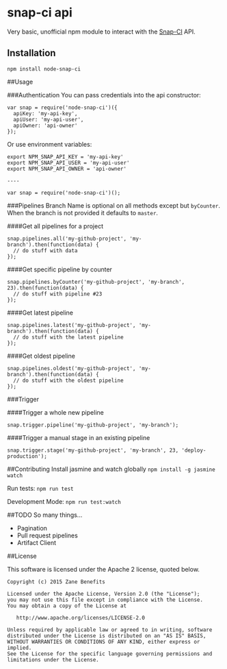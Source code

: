 snap-ci api
===========

Very basic, unofficial npm module to interact with the [Snap-CI](https://snap-ci.com) API.

## Installation
`npm install node-snap-ci`

##Usage

###Authentication
You can pass credentials into the api constructor:
```
var snap = require('node-snap-ci')({
  apiKey: 'my-api-key',
  apiUser: 'my-api-user',
  apiOwner: 'api-owner'
});
```

Or use environment variables:
```
export NPM_SNAP_API_KEY = 'my-api-key'
export NPM_SNAP_API_USER = 'my-api-user'
export NPM_SNAP_API_OWNER = 'api-owner'

----

var snap = require('node-snap-ci')();
```

###Pipelines
Branch Name is optional on all methods except but `byCounter`. When the branch is not provided it defaults to `master`.

####Get all pipelines for a project

```
snap.pipelines.all('my-github-project', 'my-branch').then(function(data) {
  // do stuff with data
});
```

####Get specific pipeline by counter

```
snap.pipelines.byCounter('my-github-project', 'my-branch', 23).then(function(data) {
  // do stuff with pipeline #23
});
```

####Get latest pipeline

```
snap.pipelines.latest('my-github-project', 'my-branch').then(function(data) {
  // do stuff with the latest pipeline
});
```

####Get oldest pipeline

```
snap.pipelines.oldest('my-github-project', 'my-branch').then(function(data) {
  // do stuff with the oldest pipeline
});
```

###Trigger

####Trigger a whole new pipeline

```
snap.trigger.pipeline('my-github-project', 'my-branch');
```

####Trigger a manual stage in an existing pipeline

```
snap.trigger.stage('my-github-project', 'my-branch', 23, 'deploy-production');
```


##Contributing
Install jasmine and watch globally `npm install -g jasmine watch`

Run tests: `npm run test`

Development Mode: `npm run test:watch`

##TODO
So many things...
* Pagination
* Pull request pipelines
* Artifact Client

##License

This software is licensed under the Apache 2 license, quoted below.

    Copyright (c) 2015 Zane Benefits

    Licensed under the Apache License, Version 2.0 (the "License");
    you may not use this file except in compliance with the License.
    You may obtain a copy of the License at

       http://www.apache.org/licenses/LICENSE-2.0

    Unless required by applicable law or agreed to in writing, software
    distributed under the License is distributed on an "AS IS" BASIS,
    WITHOUT WARRANTIES OR CONDITIONS OF ANY KIND, either express or implied.
    See the License for the specific language governing permissions and
    limitations under the License.
